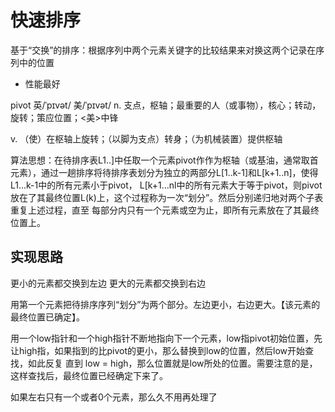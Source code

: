 # 快速排序
基于“交换”的排序：根据序列中两个元素关键字的比较结果来对换这两个记录在序列中的位置

* 性能最好

pivot
英/ˈpɪvət/ 美/ˈpɪvət/
n.
支点，枢轴；最重要的人（或事物），核心；转动，旋转；策应位置；<美>中锋

v.
（使）在枢轴上旋转；（以脚为支点）转身；（为机械装置）提供枢轴

算法思想：在待排序表L1..]中任取一个元素pivot作作为枢轴（或基油，通常取首元素），通过一趟排序将待排序表划分为独立的两部分L[1..k-1]和L[k+1..n]，使得L1...k-1中的所有元素小于pivot， L[k+1...nl中的所有元素大于等于pivot，则pivot放在了其最终位置L(k)上，这个过程称为一次“划分”。然后分别递归地对两个子表重复上述过程，直至
每部分内只有一个元素或空为止，即所有元素放在了其最终位置上。

## 实现思路
更小的元素都交换到左边
更大的元素都交换到右边

用第一个元素把待排序序列“划分”为两个部分。左边更小，右边更大。【该元素的最终位置已确定】。

用一个low指针和一个high指针不断地指向下一个元素，low指pivot初始位置，先让high指，如果指到的比pivot的更小，那么替换到low的位置，然后low开始查找，如此反复 直到 low = high，那么位置就是low所处的位置。需要注意的是，这样查找后，最终位置已经确定下来了。

如果左右只有一个或者0个元素，那么久不用再处理了